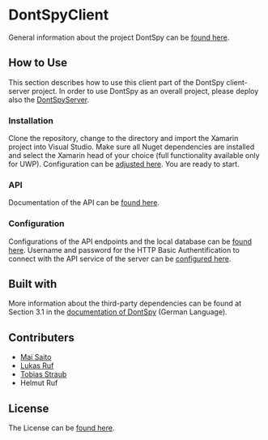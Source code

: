 # DontSpyClient

General information about the project DontSpy can be [found here](https://dontspy.github.io/).

## How to Use

This section describes how to use this client part of the DontSpy client-server project. In order to use DontSpy as an overall project, please deploy also the [DontSpyServer](https://github.com/dontspy/DontSpyServer).

### Installation

Clone the repository, change to the directory and import the Xamarin project into Visual Studio. Make sure all Nuget dependencies are installed and select the Xamarin head of your choice (full functionality available only for UWP). Configuration can be [adjusted here](https://github.com/dontspy/DontSpyClient/blob/master/README.md#configuration). You are ready to start.

### API

Documentation of the API can be [found here](https://github.com/dontspy/DontSpyServer/README.md).

### Configuration

Configurations of the API endpoints and the local database can be [found here](https://github.com/dontspy/DontSpyClient/blob/master/DontSpy/Constants.cs). Username and password for the HTTP Basic Authentification to connect with the API service of the server can be [configured here](https://github.com/dontspy/DontSpyClient/blob/master/DontSpy/Service/RestService.cs#L20). 

## Built with

More information about the third-party dependencies can be found at Section 3.1 in the [documentation of DontSpy](https://github.com/dontspy/dontspy.github.io/blob/master/docs/documentationGerman.pdf) (German Language).

## Contributers

- [Mai Saito](https://github.com/dontspy/DontSpyClient/graphs/contributors)
- [Lukas Ruf](https://github.com/dontspy/DontSpyClient/graphs/contributors)
- [Tobias Straub](https://github.com/dontspy/DontSpyClient/graphs/contributors)
- Helmut Ruf

## License

The License can be [found here](https://github.com/dontspy/DontSpyClient/blob/master/LICENSE).
